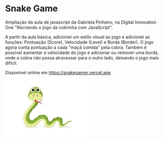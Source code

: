 # Snake Game
Ampliação da aula de javascript da Gabriela Pinheiro, na Digital Innovation One "Recriando o jogo da cobrinha com JavaScript".

A partir da aula básica, adicionei um estilo visual ao jogo e adicionei as funções: Pontuação (Score), Velocidade (Level) e Borda (Border). O jogo agora conta pontuação a cada "maçã comida" pela cobra. Também é possível aumentar a velocidade do jogo e adicionar ou remover uma borda, onde a cobra não possa atravessar para o outro lado, deixando o jogo mais difícil.

Disponível online em https://snakegamer.vercel.app

<img src="./img/snake.jpeg">
